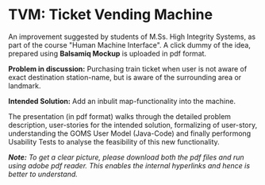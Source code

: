 
# TVM: Ticket Vending Machine
An improvement suggested by students of M.Ss. High Integrity Systems, as part of the course "Human Machine Interface". A click dummy of the idea, prepared using **Balsamiq Mockup** is uploaded in pdf format.

**Problem in discussion:** Purchasing train ticket when user is not aware of exact destination station-name, but is aware of the surrounding area or landmark.

**Intended Solution:** Add an inbulit map-functionality into the machine.

The presentation (in pdf format) walks through the detailed problem description, user-stories for the intended solution, formalizing of user-story, understanding the GOMS User Model (Java-Code) and finally performong Usability Tests to analyse the feasibility of this new functionality.

*__Note:__ To get a clear picture, please download both the pdf files and run using adobe pdf reader. This enables the internal hyperlinks and hence is better to understand.*
